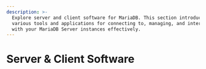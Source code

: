 ```yaml
---
description: >-
  Explore server and client software for MariaDB. This section introduces
  various tools and applications for connecting to, managing, and interacting
  with your MariaDB Server instances effectively.
---
```


# Server & Client Software

